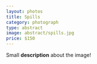 ```yaml
---
layout: photos
title: Spills
category: photograph
type: abstract
image: abstract/spills.jpg
price: $150
---
```


Small **description** about the image!